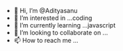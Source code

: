 - 👋 Hi, I’m @Adityasanu
- 👀 I’m interested in ...coding
- 🌱 I’m currently learning ...javascript
- 💞️ I’m looking to collaborate on ...
- 📫 How to reach me ...

<!---
Adityasanu/Adityasanu is a ✨ special ✨ repository because its `README.md` (this file) appears on your GitHub profile.
You can click the Preview link to take a look at your changes.
--->
